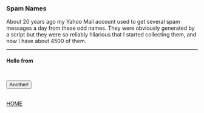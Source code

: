 ### Spam Names

<style type="text/css">
  #spam_name {
    font-size: 30px;
    padding-top: 10px;
    padding-bottom: 15px;
  }
</style>
<script src="https://code.jquery.com/jquery-3.2.1.min.js"></script>
<script src="/spamnames.js"></script>

About 20 years ago my Yahoo Mail account used to get several spam messages a day from these odd names. They were obviously generated by a script but they were so reliably hilarious that I started collecting them, and now I have about 4500 of them.

--- 

<h4>Hello from <div id="spam_name"></div></h4>


<button id="another">Another!</button>

<br>
<a href="/">HOME</a>